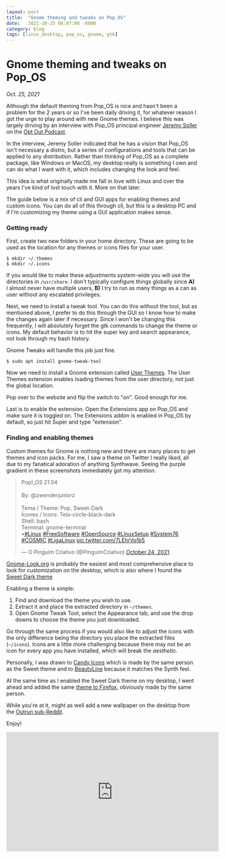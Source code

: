 ```yaml
---
layout: post
title:  "Gnome theming and tweaks on Pop_OS"
date:   2021-10-25 08:07:08 -0800
category: blog
tags: [linux_desktop, pop_os, gnome, gtk]
---
```

# Gnome theming and tweaks on Pop_OS
*Oct. 25, 2021*  

Although the default theming from Pop_OS is nice and hasn't been a problem for the 2 years or so I've been daily driving it, for whatever reason I got the urge to play around with new Gnome themes. I believe this was largely driving by an interview with Pop_OS principal engineer [Jeremy Soller](https://twitter.com/jeremy_soller) on the [Opt Out Podcast](https://www.optoutpod.com/coreboot-foss-firmware-pop_os-and-system76-w-jeremy-soller-special/).

In the interview, Jeremy Soller indicated that he has a vision that Pop_OS isn't necessary a distro, but a series of configurations and tools that can be applied to any distribution. Rather than thinking of Pop_OS as a complete package, like Windows or MacOS, my desktop really is something I own and can do what I want with it, which includes changing the look and feel. 

This idea is what originally made me fall in love with Linux and over the years I've kind of lost touch with it. More on that later. 

The guide below is a mix of cli and GUI apps for enabling themes and custom icons. You can do all of this through cli, but this is a desktop PC and if I'm customizing my theme using a GUI application makes sense. 

### Getting ready
First, create two new folders in your home directory. These are going to be used as the location for any themes or icons files for your user. 

```
$ mkdir ~/.themes  
$ mkdir ~/.icons  
```
If you would like to make these adjustments system-wide you will use the directories in `/usr/share`. I don't typically configure things globally since **A)** I almost never have multiple users, **B)** I try to run as many things as a can as user without any escalated privileges. 

Next, we need to install a tweak tool. You can do this without the tool, but as mentioned above, I prefer to do this through the GUI so I know how to make the changes again later if necessary. Since I won't be changing this frequently, I will absolutely forget the gtk commands to change the theme or icons. My default behavior is to hit the super key and search appearance, not look through my bash history. 

Gnome Tweaks will handle this job just fine.

```
$ sudo apt install gnome-tweak-tool
```
Now we need to install a Gnome extension called [User Themes](https://extensions.gnome.org/extension/19/user-themes/). The User Themes extension enables loading themes from the user directory, not just the global location. 

Pop over to the website and flip the switch to "on". Good enough for me. 

Last is to enable the extension. Open the Extensions app on Pop_OS and make sure it is toggled on. The Extensions addon is enabled in Pop_OS by default, so just hit Super and type "extension". 

### Finding and enabling themes
Custom themes for Gnome is nothing new and there are many places to get themes and icon packs. For me, I saw a theme on Twitter I really liked, all due to my fanatical adoration of anything Synthwave. Seeing the purple gradient in these screenshots immediately got my attention. 


<blockquote class="twitter-tweet"><p lang="en" dir="ltr">Pop!_OS 21.04<br><br>By: @zwenderjuniorz<br><br>Tema / Theme: Pop, Sweet-Dark<br>Ícones / Icons: Tela-circle-black-dark<br>Shell: bash<br>Terminal: gnome-terminal<br>•<a href="https://twitter.com/hashtag/Linux?src=hash&amp;ref_src=twsrc%5Etfw">#Linux</a> <a href="https://twitter.com/hashtag/FreeSoftware?src=hash&amp;ref_src=twsrc%5Etfw">#FreeSoftware</a> <a href="https://twitter.com/hashtag/OpenSource?src=hash&amp;ref_src=twsrc%5Etfw">#OpenSource</a> <a href="https://twitter.com/hashtag/LinuxSetup?src=hash&amp;ref_src=twsrc%5Etfw">#LinuxSetup</a> <a href="https://twitter.com/hashtag/System76?src=hash&amp;ref_src=twsrc%5Etfw">#System76</a> <a href="https://twitter.com/hashtag/COSMIC?src=hash&amp;ref_src=twsrc%5Etfw">#COSMIC</a> <a href="https://twitter.com/hashtag/LigaLinux?src=hash&amp;ref_src=twsrc%5Etfw">#LigaLinux</a> <a href="https://t.co/7LEhrVo1b5">pic.twitter.com/7LEhrVo1b5</a></p>&mdash; O Pinguim Criativo (@PinguimCriativo) <a href="https://twitter.com/PinguimCriativo/status/1452285740327522314?ref_src=twsrc%5Etfw">October 24, 2021</a></blockquote> <script async src="https://platform.twitter.com/widgets.js" charset="utf-8"></script> 


[Gnome-Look.org](https://gnome-look.org) is probably the easiest and most comprehensive place to look for customization on the desktop, which is also where I found the [Sweet Dark theme](https://www.gnome-look.org/p/1253385/)

Enabling a theme is simple:
1. Find and download the theme you wish to use.
2. Extract it and place the extracted directory in `~/themes`.
3. Open Gnome Tweak Tool, select the Appearance tab, and use the drop downs to choose the theme you just downloaded. 

Go through the same process if you would also like to adjust the icons with the only difference being the directory you place the extracted files (`~/icons`). Icons are a little more challenging because there may not be an icon for every app you have installed, which will break the *aesthetic*. 

Personally, I was drawn to [Candy Icons](https://www.gnome-look.org/p/1305251) which is made by the same person as the Sweet theme and to [BeautyLine](https://www.gnome-look.org/p/1425426) because it matches the Synth feel. 

At the same time as I enabled the Sweet Dark theme on my desktop, I went ahead and added the same [theme to Firefox](https://addons.mozilla.org/en-US/firefox/addon/sweet-dark/), obviously made by the same person. 

While you're at it, might as well add a new wallpaper on the desktop from the [Outrun sub-Reddit](https://www.reddit.com/r/outrun/search/?q=wallpaper&restrict_sr=1&sr_nsfw=).

Enjoy!

<iframe width="560" height="315" src="https://www.youtube.com/embed/FoXvsBN-dA0" title="YouTube video player" frameborder="0" allow="accelerometer; autoplay; clipboard-write; encrypted-media; gyroscope; picture-in-picture" allowfullscreen></iframe>